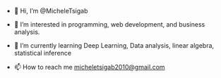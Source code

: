 - 👋 Hi, I’m @MicheleTsigab
- 👀 I’m interested in programming, web development, and business analysis.
- 🌱 I’m currently learning  Deep Learning, Data analysis, linear algebra, statistical inference

- 📫 How to reach me micheletsigab2010@gmail.com

<!---
MicheleTsigab/MicheleTsigab is a ✨ special ✨ repository because its `README.md` (this file) appears on your GitHub profile.
You can click the Preview link to take a look at your changes.
--->
